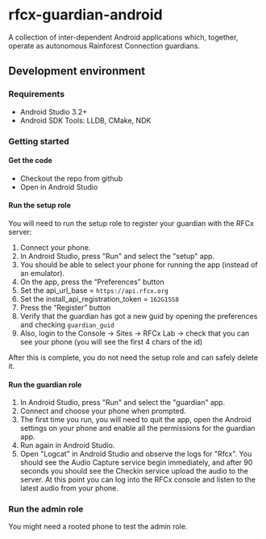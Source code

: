 rfcx-guardian-android
=====================

A collection of inter-dependent Android applications which, together, operate as autonomous Rainforest Connection guardians.

## Development environment

### Requirements

- Android Studio 3.2+
- Android SDK Tools: LLDB, CMake, NDK

### Getting started

#### Get the code

- Checkout the repo from github
- Open in Android Studio

#### Run the setup role

You will need to run the setup role to register your guardian with the RFCx server:

1. Connect your phone.
2. In Android Studio, press "Run" and select the "setup" app.
3. You should be able to select your phone for running the app (instead of an emulator).
4. On the app, press the “Preferences” button
5. Set the api_url_base = `https://api.rfcx.org`
6. Set the install_api_registration_token = `162G1SS8`
7. Press the “Register” button
8. Verify that the guardian has got a new guid by opening the preferences and checking `guardian_guid`
9. Also, login to the Console -> Sites -> RFCx Lab -> check that you can see your phone (you will see the first 4 chars of the id)

After this is complete, you do not need the setup role and can safely delete it.

#### Run the guardian role

1. In Android Studio, press "Run" and select the "guardian" app.
2. Connect and choose your phone when prompted.
3. The first time you run, you will need to quit the app, open the Android settings on your phone and enable all the permissions for the guardian app.
4. Run again in Android Studio.
5. Open "Logcat" in Android Studio and observe the logs for "Rfcx". You should see the Audio Capture service begin immediately, and after 90 seconds you should see the Checkin service upload the audio to the server. At this point you can log into the RFCx console and listen to the latest audio from your phone.

### Run the admin role

You might need a rooted phone to test the admin role.
